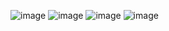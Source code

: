 ![image](https://github.com/timurIsaevIY/Ozon_route_256_2024/assets/118661906/01857904-1f9a-4018-a6ff-81f5d063379d)
![image](https://github.com/timurIsaevIY/Ozon_route_256_2024/assets/118661906/01fadb00-36aa-44cd-a7de-c4184d0ec25b)
![image](https://github.com/timurIsaevIY/Ozon_route_256_2024/assets/118661906/17ab9294-c31c-4973-ae41-370dd088a4ff)
![image](https://github.com/timurIsaevIY/Ozon_route_256_2024/assets/118661906/25f2971f-a727-4928-885d-2d34585daea0)
